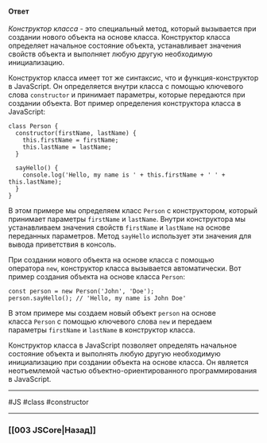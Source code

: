 #### Ответ

*Конструктор класса* - это специальный метод, который вызывается при создании нового объекта на основе класса. Конструктор класса определяет начальное состояние объекта, устанавливает значения свойств объекта и выполняет любую другую необходимую инициализацию.

Конструктор класса имеет тот же синтаксис, что и функция-конструктор в JavaScript. Он определяется внутри класса с помощью ключевого слова `constructor` и принимает параметры, которые передаются при создании объекта. Вот пример определения конструктора класса в JavaScript:

```
class Person {
  constructor(firstName, lastName) {
    this.firstName = firstName;
    this.lastName = lastName;
  }

  sayHello() {
    console.log('Hello, my name is ' + this.firstName + ' ' + this.lastName);
  }
}
```

В этом примере мы определяем класс `Person` с конструктором, который принимает параметры `firstName` и `lastName`. Внутри конструктора мы устанавливаем значения свойств `firstName` и `lastName` на основе переданных параметров. Метод `sayHello` использует эти значения для вывода приветствия в консоль.

При создании нового объекта на основе класса с помощью оператора `new`, конструктор класса вызывается автоматически. Вот пример создания объекта на основе класса `Person`:

```
const person = new Person('John', 'Doe');
person.sayHello(); // 'Hello, my name is John Doe'
```

В этом примере мы создаем новый объект `person` на основе класса `Person` с помощью ключевого слова `new` и передаем параметры `firstName` и `lastName` в конструктор класса.

Конструктор класса в JavaScript позволяет определять начальное состояние объекта и выполнять любую другую необходимую инициализацию при создании объекта на основе класса. Он является неотъемлемой частью объектно-ориентированного программирования в JavaScript.

___
 #JS #class #constructor 

___

### [[003 JSCore|Назад]]